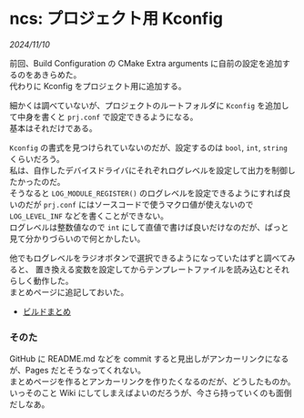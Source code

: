# ncs: プロジェクト用 Kconfig

_2024/11/10_

前回、Build Configuration の CMake Extra arguments に自前の設定を追加するのをあきらめた。  
代わりに Kconfig をプロジェクト用に追加する。

細かくは調べていないが、プロジェクトのルートフォルダに `Kconfig` を追加して中身を書くと `prj.conf` で設定できるようになる。  
基本はそれだけである。

`Kconfig` の書式を見つけられていないのだが、設定するのは `bool`, `int`, `string` くらいだろう。  
私は、自作したデバイスドライバにそれぞれログレベルを設定して出力を制御したかったのだ。  
そうなると `LOG_MODULE_REGISTER()` のログレベルを設定できるようにすれば良いのだが
`prj.conf` にはソースコードで使うマクロ値が使えないので `LOG_LEVEL_INF` などを書くことができない。  
ログレベルは整数値なので `int` にして直値で書けば良いだけなのだが、ぱっと見て分かりづらいので何とかしたい。

他でもログレベルをラジオボタンで選択できるようになっていたはずと調べてみると、
置き換える変数を設定してからテンプレートファイルを読み込むとそれらしく動作した。  
まとめページに追記しておいた。

* [ビルドまとめ](/nrf/build.html)

### そのた

GitHub に README.md などを commit すると見出しがアンカーリンクになるが、Pages だとそうなってくれない。  
まとめページを作るとアンカーリンクを作りたくなるのだが、どうしたものか。  
いっそのこと Wiki にしてしまえばよいのだろうが、今さら持っていくのも面倒だしなあ。
